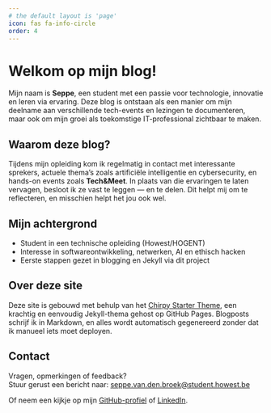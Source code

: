 ```yaml
---
# the default layout is 'page'
icon: fas fa-info-circle
order: 4
---
```


# Welkom op mijn blog!

Mijn naam is **Seppe**, een student met een passie voor technologie, innovatie en leren via ervaring. Deze blog is ontstaan als een manier om mijn deelname aan verschillende tech-events en lezingen te documenteren, maar ook om mijn groei als toekomstige IT-professional zichtbaar te maken.

## Waarom deze blog?

Tijdens mijn opleiding kom ik regelmatig in contact met interessante sprekers, actuele thema’s zoals artificiële intelligentie en cybersecurity, en hands-on events zoals **Tech&Meet**. In plaats van die ervaringen te laten vervagen, besloot ik ze vast te leggen — en te delen. Dit helpt mij om te reflecteren, en misschien helpt het jou ook wel.

## Mijn achtergrond

- Student in een technische opleiding (Howest/HOGENT)
- Interesse in softwareontwikkeling, netwerken, AI en ethisch hacken
- Eerste stappen gezet in blogging en Jekyll via dit project

## Over deze site

Deze site is gebouwd met behulp van het [Chirpy Starter Theme](https://github.com/cotes2020/chirpy-starter), een krachtig en eenvoudig Jekyll-thema gehost op GitHub Pages. Blogposts schrijf ik in Markdown, en alles wordt automatisch gegenereerd zonder dat ik manueel iets moet deployen.

## Contact

Vragen, opmerkingen of feedback?  
Stuur gerust een bericht naar: [seppe.van.den.broek@student.howest.be](mailto:seppe.van.den.broek@student.howest.be)

Of neem een kijkje op mijn [GitHub-profiel](https://github.com/dhrseppexbq) of [LinkedIn](https://www.linkedin.com/in/seppevandenbroek/).
